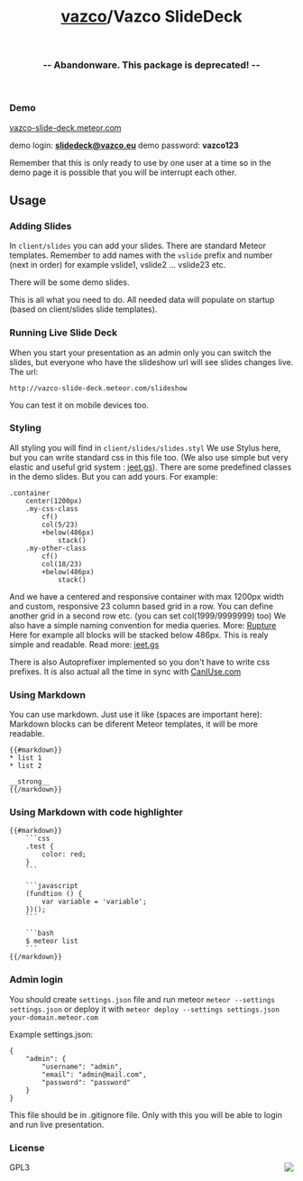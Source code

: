 <h1 align="center">
    <a href="https://github.com/vazco">vazco</a>/Vazco SlideDeck
</h1>

&nbsp;

<h3 align="center">
  -- Abandonware. This package is deprecated! --
</h3>

&nbsp;

### Demo

[vazco-slide-deck.meteor.com](http://vazco-slide-deck.meteor.com)

demo login: **slidedeck@vazco.eu**
demo password: **vazco123**

Remember that this is only ready to use by one user at a time so in the demo page it is possible that you will be interrupt each other.

## Usage

### Adding Slides

In ````client/slides```` you can add your slides. There are standard Meteor templates. Remember to add names with the ````vslide```` prefix and number (next in order) for example vslide1, vslide2 ... vslide23 etc.

There will be some demo slides.

This is all what you need to do. All needed data will populate on startup (based on client/slides slide templates).

### Running Live Slide Deck

When you start your presentation as an admin only you can switch the slides, but everyone who have the slideshow url will see slides changes live. The url:

```
http://vazco-slide-deck.meteor.com/slideshow

```

You can test it on mobile devices too.

### Styling

All styling you will find in ````client/slides/slides.styl```` We use Stylus here, but you can write standard css in this file too. (We also use simple but very elastic and useful grid system : [jeet.gs](http://jeet.gs)). There are some predefined classes in the demo slides. But you can add yours. For example:

```
.container
    center(1200px)
    .my-css-class
        cf()
        col(5/23)
        +below(486px)
            stack()
    .my-other-class
        cf()
        col(18/23)
        +below(486px)
            stack()

```

And we have a centered and responsive container with max 1200px width and custom, responsive 23 column based grid in a row. You can define another grid in a second row etc. (you can set col(1999/9999999) too)
We also have a simple naming convention for media queries. More: [Rupture](https://github.com/jenius/rupture)
Here for example all blocks will be stacked below 486px.
This is realy simple and readable. Read more: [jeet.gs](http://jeet.gs)

There is also Autoprefixer implemented so you don't have to write css prefixes. It is also actual all the time in sync with [CanIUse.com](http://caniuse.com)

### Using Markdown

You can use markdown. Just use it like (spaces are important here):
Markdown blocks can be diferent Meteor templates, it will be more readable.

```
{{#markdown}}
* list 1
* list 2

__strong__
{{/markdown}}
```

### Using Markdown with code highlighter

```
{{#markdown}}
    ```css
    .test {
        color: red;
    }
    ```

    ```javascript
    (fundtion () {
        var variable = 'variable';
    })();
    ```

    ```bash
    $ meteor list
    ```
{{/markdown}}
```

### Admin login

You should create  ````settings.json```` file and run meteor ````meteor --settings settings.json```` or deploy it with ````meteor deploy --settings settings.json your-domain.meteor.com````

Example settings.json:

```
{
    "admin": {
        "username": "admin",
        "email": "admin@mail.com",
        "password": "password"
    }
}
```

This file should be in .gitignore file. Only with this you will be able to login and run live presentation.

### License

<img src="https://vazco.eu/banner.png" align="right">

GPL3
